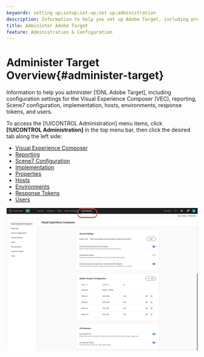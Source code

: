```yaml
---
keywords: setting up;setup;set-up;set up;administration
description: Information to help you set up Adobe Target, including preferences, implementation, user management, properties, Scene7 configuration, host management, and response tokens.
title: Administer Adobe Target
feature: Administration & Configuration
---
```


# Administer Target Overview{#administer-target}

Information to help you administer [!DNL Adobe Target], including configuration settings for the Visual Experience Composer (VEC), reporting, Scene7 configuration, implementation, hosts, environments, response tokens, and users.

To access the [!UICONTROL Administration] menu items, click **[!UICONTROL Administration]** in the top menu bar, then click the desired tab along the left side:

* [Visual Experience Composer](/help/administrating-target/visual-experience-composer-set-up.md)
* [Reporting](/help/administrating-target/reporting.md)
* [Scene7 Configuration](/help/administrating-target/scene7-settings.md)
* [Implementation](/help/c-implementing-target/implementing-target.md)
* [Properties](/help/administrating-target/c-user-management/property-channel/property-channel.md)
* [Hosts](/help/administrating-target/hosts.md)
* [Environments](/help/administrating-target/environments.md)
* [Response Tokens](/help/administrating-target/response-tokens.md)
* [Users](/help/administrating-target/c-user-management/user-management.md)

![Adobe Target Administration menu](/help/administrating-target/assets/administration.png)